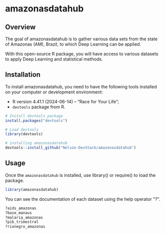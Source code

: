 
# amazonasdatahub

<!-- badges: start -->
<!-- badges: end -->

## Overview

The goal of amazonasdatahub is to gather various data sets from the state of Amazonas (AM), Brazil, to which Deep Learning can be applied.

With this open-source R package, you will have access to various datasets to apply Deep Learning and statistical methods.

## Installation

To install amazonasdatahub, you need to have the following tools installed on your computer or development environment:

- R version 4.41.1 (2024-06-14) – “Race for Your Life”;
- ```devtools``` package from R.


```r
# Install devtools package
install.packages("devtools")

# Load devtools
library(devtools)

# installing amazonasdatahub
devtools::install_github("Nelson-DevStack/amazonasdatahub")
```

## Usage

Once the ```amazonasdatahub``` is installed, use library() or require() to load the package.

```r
library(amazonasdatahub)
```

You can see the documentation of each dataset using the help operator "?".
```r
?aids_amazonas
?base_manaus
?malaria_amazonas
?pib_trimestral
?rionegro_amazonas
```


